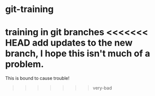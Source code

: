 # git-training
training in git branches
<<<<<<< HEAD
add updates to the new branch, I hope this isn't much of a problem.
=======
This is bound to cause trouble!
>>>>>>> very-bad
